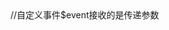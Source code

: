 <template>
  <div class="app">
    <!-- <Helloone :name="oneName" :hello='oneHello' @a="twoName = $event"></Helloone> -->
    <!-- <Helloone :hello='oneHello'></Helloone> -->
    <Helloone></Helloone>
    <!-- <Hellotwo :name="twoName" @b="oneHello = $event"></Hellotwo> -->
    <!-- <Hellotwo @b="oneHello = $event"></Hellotwo> -->
    <Hellotwo></Hellotwo>
    <hr>
    <!-- <h1>{{ oneAndTwoName }}</h1> -->
  </div>
</template>
//自定义事件$event接收的是传递参数
<script>
import { mapState, mapGetters } from 'vuex'
import Helloone from './components/Helloone'
import Hellotwo from './components/Hellotwo'
export default {
  data () {
    return {
      // oneName: this.$store.state.oneName,
      // twoName: this.$store.state.twoName,
      oneHello: '',
      lastname: '张',
      firstname: '三'
    }
  },

  computed: {
    ...mapState([
      'oneName',
      'twoName'
    ]),
    ...mapGetters([
      'oneAndTwoName'
    ]),
    fullName () {
      return this.lastname + '' + this.firstname
    }
  },

  // computed: {
  //   ...mapState({
  //     // key: String
  //     // key: Function
  //     hhh: (state) => state.oneName, // 箭头函数中只有一句语句，不写括号默认return出去
  //     twoName: 'twoName',
  //     bbb: (state) => {
  //       return state.oneName + '' + state.twoName
  //     }
  //   })
  // },

  components: {
    Helloone,
    Hellotwo
  }

  // methods:{
  //   fn1(){
  //     this.twoName
  //   }
  // }
}
</script>
